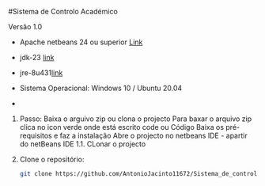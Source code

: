 #Sistema de Controlo Académico

Versão 1.0

- Apache netbeans 24 ou superior [Link](https://netbeans.apache.org/front/main/download/nb24/)
- jdk-23    [link](https://www.oracle.com/java/technologies/downloads/)
- jre-8u431[link](https://www.oracle.com/java/technologies/downloads/)
- Sistema Operacional: Windows 10 / Ubuntu 20.04

- 
1. Passo: Baixa o arguivo zip ou clona o projecto
   Para baxar o arquivo zip clica no icon verde onde está escrito code ou Código
    Baixa os pré-requisitos e faz a instalação
   Abre o projecto no netbeans IDE - apartir do netBeans IDE
1.1. CLonar o projecto

1. Clone o repositório:
   ```sh
   git clone https://github.com/AntonioJacinto11672/Sistema_de_controlo_academico.git


   
